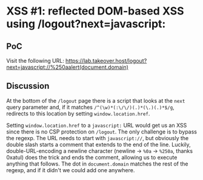 # XSS #1: reflected DOM-based XSS using /logout?next=javascript:

## PoC

Visit the following URL:
https://lab.takeover.host/logout?next=javascript://%250aalert(document.domain)

## Discussion

At the bottom of the `/logout` page there is a script that looks at the `next` query parameter and, if it matches `/^(\w)*(:\/\/)(.)*(\.)(.)*$/g`, redirects to this location by setting `window.location.href`.

Setting `window.location.href` to a `javascript:` URL would get us an XSS since there is no CSP protection on `/logout`. The only challenge is to bypass the regexp. The URL needs to start with `javascript://`, but obviously the double slash starts a comment that extends to the end of the line. Luckily, double-URL-encoding a newline character (newline -> `%0a` -> `%250a`, thanks 0xatul) does the trick and ends the comment, allowing us to execute anything that follows. The dot in `document.domain` matches the rest of the regexp, and if it didn't we could add one anywhere.
